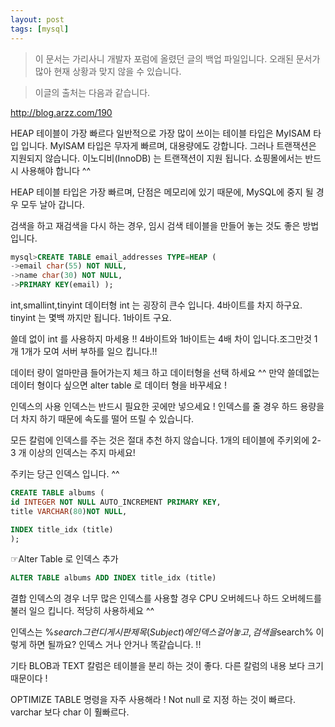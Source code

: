 ```yaml
---
layout: post
tags: [mysql]
---
```


> 이 문서는 가리사니 개발자 포럼에 올렸던 글의 백업 파일입니다.
오래된 문서가 많아 현재 상황과 맞지 않을 수 있습니다.



> 이글의 출처는 다음과 같습니다.
>
http://blog.arzz.com/190


HEAP 테이블이 가장 빠르다
일반적으로 가장 많이 쓰이는 테이블 타입은 MyISAM 타입 입니다.
MyISAM 타입은 무자게 빠르며, 대용량에도 강합니다. 그러나 트랜잭션은 지원되지 않습니다.
이노디비(InnoDB) 는 트랜잭션이 지원 됩니다. 쇼핑몰에서는 반드시 사용해야 합니다 ^^

HEAP 테이블 타입은 가장 빠르며, 단점은 메모리에 있기 때문에, MySQL에 중지 될 경우 모두 날아 갑니다.

검색을 하고 재검색을 다시 하는 경우, 임시 검색 테이블을 만들어 놓는 것도 좋은 방법입니다.
``` sql
mysql>CREATE TABLE email_addresses TYPE=HEAP (
->email char(55) NOT NULL,
->name char(30) NOT NULL,
->PRIMARY KEY(email) );
```


int,smallint,tinyint 데이터형
int 는 굉장히 큰수 입니다. 4바이트를 차지 하구요.
tinyint 는 몇백 까지만 됩니다. 1바이트 구요.

쓸데 없이 int 를 사용하지 마세용 !!
4바이트와 1바이트는 4배 차이 입니다.조그만것 1개 1개가 모여 서버 부하를 일으 킵니다.!!

데이터 량이 얼마만큼 들어가는지 체크 하고 데이터형을 선택 하세요 ^^
만약 쓸데없는 데이터 형이다 싶으면 alter table 로 데이터 형을 바꾸세요 !


인덱스의 사용
인덱스는 반드시 필요한 곳에만 넣으세요 !
인덱스를 줄 경우 하드 용량을 더 차지 하기 때문에 속도를 떨어 뜨릴 수 있습니다.

모든 칼럼에 인덱스를 주는 것은 절대 추천 하지 않습니다.
1개의 테이블에 주키외에 2-3 개 이상의 인덱스는 주지 마세요!

주키는 당근 인덱스 입니다. ^^

``` sql
CREATE TABLE albums (
id INTEGER NOT NULL AUTO_INCREMENT PRIMARY KEY,
title VARCHAR(80)NOT NULL,

INDEX title_idx (title)
);
```

☞Alter Table 로 인덱스 추가
``` sql
ALTER TABLE albums ADD INDEX title_idx (title)
```

결합 인덱스의 경우 너무 많은 인덱스를 사용할 경우 CPU 오버헤드나 하드 오버헤드를 불러 일으 킵니다.
적당히 사용하세요 ^^


인덱스는 %$search% 가 먹지 않습니다.
그런디 게시판 제목(Subject) 에 인덱스 걸어 놓고 , 검색을 %$search% 이렇게 하면 될까요?
인덱스 거나 안거나 똑같습니다. !!


기타
BLOB과 TEXT 칼럼은 테이블을 분리 하는 것이 좋다. 다른 칼럼의 내용 보다 크기 때문이다 !

OPTIMIZE TABLE 명령을 자주 사용해라 !
Not null 로 지정 하는 것이 빠르다.
varchar 보다 char 이 훨빠르다.